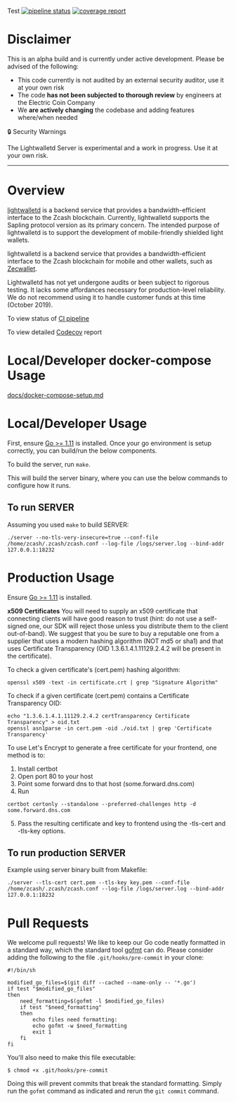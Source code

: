 Test
[![pipeline status](https://gitlab.com/zcash/lightwalletd/badges/master/pipeline.svg)](https://gitlab.com/zcash/lightwalletd/commits/master)
[![coverage report](https://gitlab.com/zcash/lightwalletd/badges/master/coverage.svg)](https://gitlab.com/zcash/lightwalletd/commits/master)

# Disclaimer
This is an alpha build and is currently under active development. Please be advised of the following:

- This code currently is not audited by an external security auditor, use it at your own risk
- The code **has not been subjected to thorough review** by engineers at the Electric Coin Company
- We **are actively changing** the codebase and adding features where/when needed

🔒 Security Warnings

The Lightwalletd Server is experimental and a work in progress. Use it at your own risk.

---

# Overview

[lightwalletd](https://github.com/zcash-hackworks/lightwalletd) is a backend service that provides a bandwidth-efficient interface to the Zcash blockchain. Currently, lightwalletd supports the Sapling protocol version as its primary concern. The intended purpose of lightwalletd is to support the development of mobile-friendly shielded light wallets.

lightwalletd is a backend service that provides a bandwidth-efficient interface to the Zcash blockchain for mobile and other wallets, such as [Zecwallet](https://github.com/adityapk00/zecwallet-lite-lib).

Lightwalletd has not yet undergone audits or been subject to rigorous testing. It lacks some affordances necessary for production-level reliability. We do not recommend using it to handle customer funds at this time (October 2019).

To view status of [CI pipeline](https://gitlab.com/mdr0id/lightwalletd/pipelines)

To view detailed [Codecov](https://codecov.io/gh/zcash-hackworks/lightwalletd) report

# Local/Developer docker-compose Usage

[docs/docker-compose-setup.md](./docs/docker-compose-setup.md)

# Local/Developer Usage

First, ensure [Go >= 1.11](https://golang.org/dl/#stable) is installed. Once your go environment is setup correctly, you can build/run the below components.

To build the server, run `make`.

This will build the server binary, where you can use the below commands to configure how it runs.

## To run SERVER

Assuming you used `make` to build SERVER:

```
./server --no-tls-very-insecure=true --conf-file /home/zcash/.zcash/zcash.conf --log-file /logs/server.log --bind-addr 127.0.0.1:18232
```

# Production Usage

Ensure [Go >= 1.11](https://golang.org/dl/#stable) is installed.

**x509 Certificates**
You will need to supply an x509 certificate that connecting clients will have good reason to trust (hint: do not use a self-signed one, our SDK will reject those unless you distribute them to the client out-of-band). We suggest that you be sure to buy a reputable one from a supplier that uses a modern hashing algorithm (NOT md5 or sha1) and that uses Certificate Transparency (OID 1.3.6.1.4.1.11129.2.4.2 will be present in the certificate).

To check a given certificate's (cert.pem) hashing algorithm:
```
openssl x509 -text -in certificate.crt | grep "Signature Algorithm"
```

To check if a given certificate (cert.pem) contains a Certificate Transparency OID:
```
echo "1.3.6.1.4.1.11129.2.4.2 certTransparency Certificate Transparency" > oid.txt
openssl asn1parse -in cert.pem -oid ./oid.txt | grep 'Certificate Transparency'
```

To use Let's Encrypt to generate a free certificate for your frontend, one method is to:
1) Install certbot
2) Open port 80 to your host
3) Point some forward dns to that host (some.forward.dns.com)
4) Run
```
certbot certonly --standalone --preferred-challenges http -d some.forward.dns.com
```
5) Pass the resulting certificate and key to frontend using the -tls-cert and -tls-key options.

## To run production SERVER

Example using server binary built from Makefile:

```
./server --tls-cert cert.pem --tls-key key.pem --conf-file /home/zcash/.zcash/zcash.conf --log-file /logs/server.log --bind-addr 127.0.0.1:18232
```

# Pull Requests

We welcome pull requests! We like to keep our Go code neatly formatted in a standard way,
which the standard tool [gofmt](https://golang.org/cmd/gofmt/) can do. Please consider
adding the following to the file `.git/hooks/pre-commit` in your clone:

```
#!/bin/sh

modified_go_files=$(git diff --cached --name-only -- '*.go')
if test "$modified_go_files"
then
    need_formatting=$(gofmt -l $modified_go_files)
    if test "$need_formatting"
    then
        echo files need formatting:
        echo gofmt -w $need_formatting
        exit 1
    fi
fi
```

You'll also need to make this file executable:

```
$ chmod +x .git/hooks/pre-commit
```

Doing this will prevent commits that break the standard formatting. Simply run the
`gofmt` command as indicated and rerun the `git commit` command.
